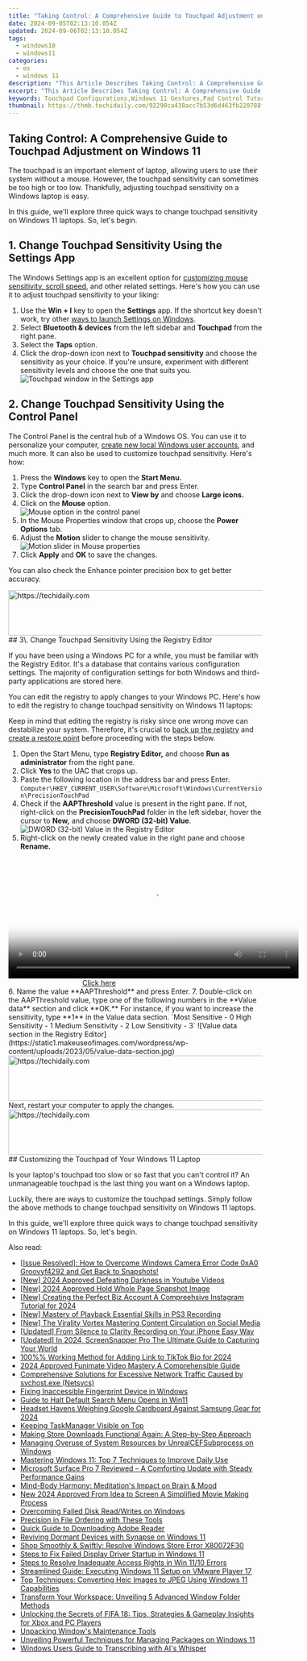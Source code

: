```yaml
---
title: "Taking Control: A Comprehensive Guide to Touchpad Adjustment on Windows 11"
date: 2024-09-05T02:13:10.054Z
updated: 2024-09-06T02:13:10.054Z
tags:
  - windows10
  - windows11
categories:
  - os
  - windows 11
description: "This Article Describes Taking Control: A Comprehensive Guide to Touchpad Adjustment on Windows 11"
excerpt: "This Article Describes Taking Control: A Comprehensive Guide to Touchpad Adjustment on Windows 11"
keywords: Touchpad Configurations,Windows 11 Gestures,Pad Control Tutorial,Pad Adjustment Guide,Device Navigation Windows,Trackpad Settings Tips,Navigate Efficiently
thumbnail: https://thmb.techidaily.com/92290ca438acc7b53d6d463fb220788f23c7aae03036a5859c384dd9ace3b529.jpg
---
```


## Taking Control: A Comprehensive Guide to Touchpad Adjustment on Windows 11

The touchpad is an important element of laptop, allowing users to use their system without a mouse. However, the touchpad sensitivity can sometimes be too high or too low. Thankfully, adjusting touchpad sensitivity on a Windows laptop is easy.

 In this guide, we'll explore three quick ways to change touchpad sensitivity on Windows 11 laptops. So, let's begin.

## 1\. Change Touchpad Sensitivity Using the Settings App

 The Windows Settings app is an excellent option for [customizing mouse sensitivity, scroll speed](https://www.makeuseof.com/windows-11-change-mouse-sensitivity-scroll-speed/), and other related settings. Here's how you can use it to adjust touchpad sensitivity to your liking:

1. Use the **Win + I** key to open the **Settings** app. If the shortcut key doesn't work, try other [ways to launch Settings on Windows](https://www.makeuseof.com/windows-ways-to-open-system-settings/).
2. Select **Bluetooth & devices** from the left sidebar and **Touchpad** from the right pane.
3. Select the **Taps** option.
4. Click the drop-down icon next to **Touchpad sensitivity** and choose the sensitivity as your choice. If you're unsure, experiment with different sensitivity levels and choose the one that suits you.  
![Touchpad window in the Settings app](https://static1.makeuseofimages.com/wordpress/wp-content/uploads/2023/05/touchpad-window.jpg)

## 2\. Change Touchpad Sensitivity Using the Control Panel

 The Control Panel is the central hub of a Windows OS. You can use it to personalize your computer, [create new local Windows user accounts](https://www.makeuseof.com/ways-to-create-local-user-account-windows/), and much more. It can also be used to customize touchpad sensitivity. Here's how:

1. Press the **Windows** key to open the **Start Menu.**
2. Type **Control Panel** in the search bar and press Enter.
3. Click the drop-down icon next to **View by** and choose **Large icons.**
4. Click on the **Mouse** option.  
![Mouse option in the control panel](https://static1.makeuseofimages.com/wordpress/wp-content/uploads/2023/05/mouse-option.jpg)
5. In the Mouse Properties window that crops up, choose the **Power Options** tab.
6. Adjust the **Motion** slider to change the mouse sensitivity.  
![Motion slider in Mouse properties](https://static1.makeuseofimages.com/wordpress/wp-content/uploads/2023/05/motion-slider.jpg)
7. Click **Apply** and **OK** to save the changes.

 You can also check the Enhance pointer precision box to get better accuracy.

<!-- affiliate ads begin -->
<a href="https://aligracehair.sjv.io/c/5597632/1997722/19272" target="_top" id="1997722">
  <img src="//a.impactradius-go.com/display-ad/19272-1997722" border="0" alt="https://techidaily.com" width="728" height="90"/>
</a>
<img height="0" width="0" src="https://aligracehair.sjv.io/i/5597632/1997722/19272" style="position:absolute;visibility:hidden;" border="0" />
<!-- affiliate ads end -->
## 3\. Change Touchpad Sensitivity Using the Registry Editor

 If you have been using a Windows PC for a while, you must be familiar with the Registry Editor. It's a database that contains various configuration settings. The majority of configuration settings for both Windows and third-party applications are stored here.

 You can edit the registry to apply changes to your Windows PC. Here's how to edit the registry to change touchpad sensitivity on Windows 11 laptops:

 Keep in mind that editing the registry is risky since one wrong move can destabilize your system. Therefore, it's crucial to [back up the registry](https://www.makeuseof.com/tag/backup-restore-windows-registry/) and [create a restore point](https://www.makeuseof.com/windows-11-create-restore-point/) before proceeding with the steps below.

1. Open the Start Menu, type **Registry Editor,** and choose **Run as administrator** from the right pane.
2. Click **Yes** to the UAC that crops up.
3. Paste the following location in the address bar and press Enter.  
`Computer\HKEY_CURRENT_USER\Software\Microsoft\Windows\CurrentVersion\PrecisionTouchPad`
4. Check if the **AAPThreshold** value is present in the right pane. If not, right-click on the **PrecisionTouchPad** folder in the left sidebar, hover the cursor to **New,** and choose **DWORD (32-bit) Value**.  
![DWORD (32-bit) Value in the Registry Editor](https://static1.makeuseofimages.com/wordpress/wp-content/uploads/2023/05/dword-32-bit-value-1.jpg)
5. Right-click on the newly created value in the right pane and choose **Rename.**
<!-- affiliate ads begin -->
<span id="1993645">
					<video width="576" height="240" style="cursor:pointer"
           poster="//a.impactradius-go.com/display-clicktoplayimage/1993645.png"
           onclick="if(!this.playClicked){this.play();this.setAttribute('controls',true);this.playClicked=true;}">
	   <source src="//a.impactradius-go.com/display-ad/22993-1993645">
	   <img src="//a.impactradius-go.com/display-clicktoplayimage/1993645.png" style="border: none; height: 100%; width: 100%; object-fit: contain">
	</video>
	<div style="width:360px;text-align:center"><a href="javascript:window.open(decodeURIComponent('https%3A%2F%2Fhomestyler.sjv.io%2Fc%2F5597632%2F1993645%2F22993'), '_blank');void(0);">Click here</a></div>
</span>
<img height="0" width="0" src="https://imp.pxf.io/i/5597632/1993645/22993" style="position:absolute;visibility:hidden;" border="0" />
<!-- affiliate ads end -->
6. Name the value **AAPThreshold** and press Enter.
7. Double-click on the AAPThreshold value, type one of the following numbers in the **Value data** section and click **OK.** For instance, if you want to increase the sensitivity, type **1** in the Value data section.  
`Most Sensitive - 0  
High Sensitivity - 1  
Medium Sensitivity - 2  
Low Sensitivity - 3`  
![Value data section in the Registry Editor](https://static1.makeuseofimages.com/wordpress/wp-content/uploads/2023/05/value-data-section.jpg)

<!-- affiliate ads begin -->
<a href="https://aligracehair.sjv.io/c/5597632/2135419/19272" target="_top" id="2135419">
  <img src="//a.impactradius-go.com/display-ad/19272-2135419" border="0" alt="https://techidaily.com" width="728" height="90"/>
</a>
<img height="0" width="0" src="https://aligracehair.sjv.io/i/5597632/2135419/19272" style="position:absolute;visibility:hidden;" border="0" />
<!-- affiliate ads end -->
 Next, restart your computer to apply the changes.

<!-- affiliate ads begin -->
<a href="https://malaysia-healthcare-travel-council.pxf.io/c/5597632/1557747/17382" target="_top" id="1557747">
  <img src="//a.impactradius-go.com/display-ad/17382-1557747" border="0" alt="https://techidaily.com" width="728" height="90"/>
</a>
<img height="0" width="0" src="https://malaysia-healthcare-travel-council.pxf.io/i/5597632/1557747/17382" style="position:absolute;visibility:hidden;" border="0" />
<!-- affiliate ads end -->
## Customizing the Touchpad of Your Windows 11 Laptop

 Is your laptop's touchpad too slow or so fast that you can't control it? An unmanageable touchpad is the last thing you want on a Windows laptop.

 Luckily, there are ways to customize the touchpad settings. Simply follow the above methods to change touchpad sensitivity on Windows 11 laptops.

 In this guide, we'll explore three quick ways to change touchpad sensitivity on Windows 11 laptops. So, let's begin.

<span class="atpl-alsoreadstyle">Also read:</span>
<div><ul>
<li><a href="https://common-error.techidaily.com/1723210733201-issue-resolved-how-to-overcome-windows-camera-error-code-0xa0-groovyf4292-and-get-back-to-snapshots/"><u>[Issue Resolved]: How to Overcome Windows Camera Error Code 0xA0 Groovyf4292 and Get Back to Snapshots!</u></a></li>
<li><a href="https://facebook-video-footage.techidaily.com/new-2024-approved-defeating-darkness-in-youtube-videos/"><u>[New] 2024 Approved  Defeating Darkness in Youtube Videos</u></a></li>
<li><a href="https://video-capture.techidaily.com/new-2024-approved-hold-whole-page-snapshot-image/"><u>[New] 2024 Approved  Hold Whole Page Snapshot Image</u></a></li>
<li><a href="https://instagram-video-files.techidaily.com/new-creating-the-perfect-biz-account-a-compreehsive-instagram-tutorial-for-2024/"><u>[New] Creating the Perfect Biz Account  A Compreehsive Instagram Tutorial for 2024</u></a></li>
<li><a href="https://screen-capture.techidaily.com/new-mastery-of-playback-essential-skills-in-ps3-recording/"><u>[New] Mastery of Playback  Essential Skills in PS3 Recording</u></a></li>
<li><a href="https://facebook-clips.techidaily.com/new-the-virality-vortex-mastering-content-circulation-on-social-media/"><u>[New] The Virality Vortex  Mastering Content Circulation on Social Media</u></a></li>
<li><a href="https://visual-screen-recording.techidaily.com/updated-from-silence-to-clarity-recording-on-your-iphone-easy-way/"><u>[Updated] From Silence to Clarity  Recording on Your iPhone Easy Way</u></a></li>
<li><a href="https://video-capture.techidaily.com/updated-in-2024-screensnapper-pro-the-ultimate-guide-to-capturing-your-world/"><u>[Updated] In 2024, ScreenSnapper Pro  The Ultimate Guide to Capturing Your World</u></a></li>
<li><a href="https://extra-hints.techidaily.com/100-working-method-for-adding-link-to-tiktok-bio-for-2024/"><u>100%% Working Method for Adding Link to TikTok Bio for 2024</u></a></li>
<li><a href="https://fox-access.techidaily.com/2024-approved-funimate-video-mastery-a-comprehensible-guide/"><u>2024 Approved  Funimate Video Mastery  A Comprehensible Guide</u></a></li>
<li><a href="https://win-howtos.techidaily.com/comprehensive-solutions-for-excessive-network-traffic-caused-by-svchostexe-netsvcs/"><u>Comprehensive Solutions for Excessive Network Traffic Caused by svchost.exe (Netsvcs)</u></a></li>
<li><a href="https://windows11.techidaily.com/fixing-inaccessible-fingerprint-device-in-windows/"><u>Fixing Inaccessible Fingerprint Device in Windows</u></a></li>
<li><a href="https://windows11.techidaily.com/guide-to-halt-default-search-menu-opens-in-win11/"><u>Guide to Halt Default Search Menu Opens in Win11</u></a></li>
<li><a href="https://fox-boxes.techidaily.com/headset-havens-weighing-google-cardboard-against-samsung-gear-for-2024/"><u>Headset Havens  Weighing Google Cardboard Against Samsung Gear for 2024</u></a></li>
<li><a href="https://windows11.techidaily.com/keeping-taskmanager-visible-on-top/"><u>Keeping TaskManager Visible on Top</u></a></li>
<li><a href="https://windows11.techidaily.com/making-store-downloads-functional-again-a-step-by-step-approach/"><u>Making Store Downloads Functional Again: A Step-by-Step Approach</u></a></li>
<li><a href="https://windows11.techidaily.com/managing-overuse-of-system-resources-by-unrealcefsubprocess-on-windows/"><u>Managing Overuse of System Resources by UnrealCEFSubprocess on Windows</u></a></li>
<li><a href="https://windows11.techidaily.com/mastering-windows-11-top-7-techniques-to-improve-daily-use/"><u>Mastering Windows 11: Top 7 Techniques to Improve Daily Use</u></a></li>
<li><a href="https://buynow-tips.techidaily.com/microsoft-surface-pro-7-reviewed-a-comforting-update-with-steady-performance-gains/"><u>Microsoft Surface Pro 7 Reviewed – A Comforting Update with Steady Performance Gains</u></a></li>
<li><a href="https://windows11.techidaily.com/mind-body-harmony-meditations-impact-on-brain-and-mood/"><u>Mind-Body Harmony: Meditation's Impact on Brain & Mood</u></a></li>
<li><a href="https://ai-driven-video-production.techidaily.com/new-2024-approved-from-idea-to-screen-a-simplified-movie-making-process/"><u>New 2024 Approved From Idea to Screen A Simplified Movie Making Process</u></a></li>
<li><a href="https://windows11.techidaily.com/overcoming-failed-disk-readwrites-on-windows/"><u>Overcoming Failed Disk Read/Writes on Windows</u></a></li>
<li><a href="https://windows11.techidaily.com/precision-in-file-ordering-with-these-tools/"><u>Precision in File Ordering with These Tools</u></a></li>
<li><a href="https://windows11.techidaily.com/quick-guide-to-downloading-adobe-reader/"><u>Quick Guide to Downloading Adobe Reader</u></a></li>
<li><a href="https://win11-tips.techidaily.com/reviving-dormant-devices-with-synapse-on-windows-11/"><u>Reviving Dormant Devices with Synapse on Windows 11</u></a></li>
<li><a href="https://windows11.techidaily.com/shop-smoothly-and-swiftly-resolve-windows-store-error-x80072f30/"><u>Shop Smoothly & Swiftly: Resolve Windows Store Error X80072F30</u></a></li>
<li><a href="https://windows11.techidaily.com/steps-to-fix-failed-display-driver-startup-in-windows-11/"><u>Steps to Fix Failed Display Driver Startup in Windows 11</u></a></li>
<li><a href="https://windows11.techidaily.com/steps-to-resolve-inadequate-access-rights-in-win-1110-errors/"><u>Steps to Resolve Inadequate Access Rights in Win 11/10 Errors</u></a></li>
<li><a href="https://windows11.techidaily.com/streamlined-guide-executing-windows-11-setup-on-vmware-player-17/"><u>Streamlined Guide: Executing Windows 11 Setup on VMware Player 17</u></a></li>
<li><a href="https://windows11.techidaily.com/top-techniques-converting-heic-images-to-jpeg-using-windows-11-capabilities/"><u>Top Techniques: Converting Heic Images to JPEG Using Windows 11 Capabilities</u></a></li>
<li><a href="https://windows11.techidaily.com/transform-your-workspace-unveiling-5-advanced-window-folder-methods/"><u>Transform Your Workspace: Unveiling 5 Advanced Window Folder Methods</u></a></li>
<li><a href="https://some-guidance.techidaily.com/unlocking-the-secrets-of-fifa-18-tips-strategies-and-gameplay-insights-for-xbox-and-pc-players/"><u>Unlocking the Secrets of FIFA 18: Tips, Strategies & Gameplay Insights for Xbox and PC Players</u></a></li>
<li><a href="https://windows11.techidaily.com/unpacking-windows-maintenance-tools/"><u>Unpacking Window's Maintenance Tools</u></a></li>
<li><a href="https://windows11.techidaily.com/unveiling-powerful-techniques-for-managing-packages-on-windows-11/"><u>Unveiling Powerful Techniques for Managing Packages on Windows 11</u></a></li>
<li><a href="https://windows11.techidaily.com/windows-users-guide-to-transcribing-with-ais-whisper/"><u>Windows Users Guide to Transcribing with AI's Whisper</u></a></li>
</ul></div>

<ins class="adsbygoogle"
      style="display:block"
      data-ad-client="ca-pub-7571918770474297"
      data-ad-slot="8358498916"
      data-ad-format="auto"
      data-full-width-responsive="true"></ins>